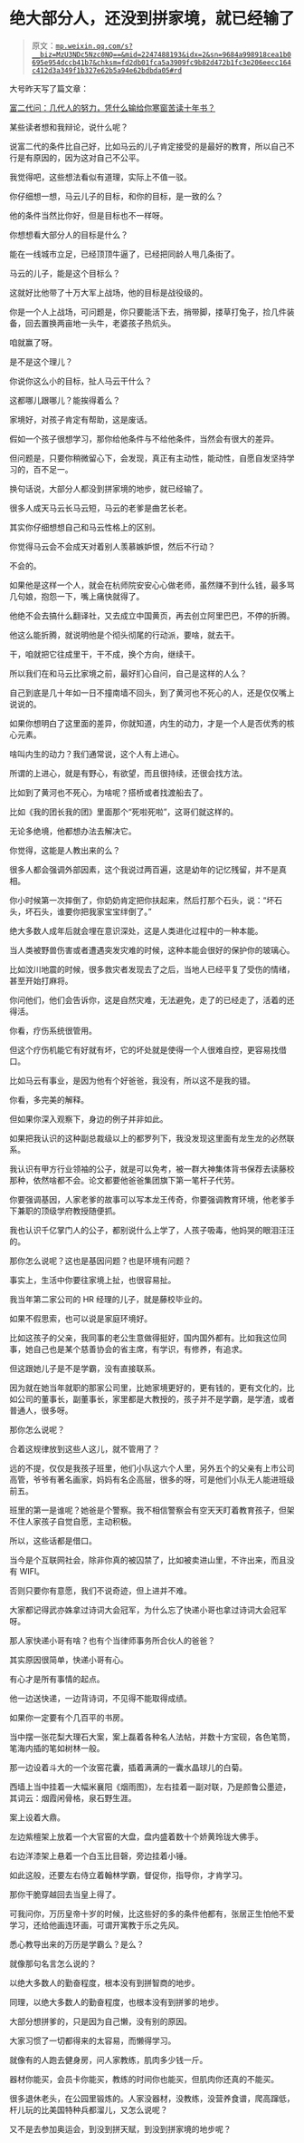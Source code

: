 # 绝大部分人，还没到拼家境，就已经输了

> 原文：[`mp.weixin.qq.com/s?__biz=MzU3NDc5Nzc0NQ==&mid=2247488193&idx=2&sn=9684a998918cea1b0695e954dccb41b7&chksm=fd2db01fca5a3909fc9b82d472b1fc3e206eecc164c412d3a349f1b327e62b5a94e62bdbda05#rd`](http://mp.weixin.qq.com/s?__biz=MzU3NDc5Nzc0NQ==&mid=2247488193&idx=2&sn=9684a998918cea1b0695e954dccb41b7&chksm=fd2db01fca5a3909fc9b82d472b1fc3e206eecc164c412d3a349f1b327e62b5a94e62bdbda05#rd)

大号昨天写了篇文章： 

[富二代问：几代人的努力，凭什么输给你寒窗苦读十年书？](https://mp.weixin.qq.com/s?__biz=MzU0MjYwNDU2Mw==&mid=2247489470&idx=1&sn=c350a3f31760b1cfabb422bc3e2feaf5&chksm=fb197bc2cc6ef2d4eb6903b25e3a20b0c16ac52e2d576d71652f429166beb917660c912ad5db&token=1951252055&lang=zh_CN&scene=21#wechat_redirect)

某些读者想和我辩论，说什么呢？ 

说富二代的条件比自己好，比如马云的儿子肯定接受的是最好的教育，所以自己不行是有原因的，因为这对自己不公平。

我觉得吧，这些想法看似有道理，实际上不值一驳。 

你仔细想一想，马云儿子的目标，和你的目标，是一致的么？

他的条件当然比你好，但是目标也不一样呀。 

你想想看大部分人的目标是什么？ 

能在一线城市立足，已经顶顶牛逼了，已经把同龄人甩几条街了。

马云的儿子，能是这个目标么？

这就好比他带了十万大军上战场，他的目标是战役级的。 

你是一个人上战场，可问题是，你只要能活下去，捎带脚，搂草打兔子，捡几件装备，回去置换两亩地一头牛，老婆孩子热炕头。

咱就赢了呀。

是不是这个理儿？

你说你这么小的目标，扯人马云干什么？ 

这都哪儿跟哪儿？能挨得着么？

家境好，对孩子肯定有帮助，这是废话。

假如一个孩子很想学习，那你给他条件与不给他条件，当然会有很大的差异。 

但问题是，只要你稍微留心下，会发现，真正有主动性，能动性，自愿自发坚持学习的，百不足一。 

换句话说，大部分人都没到拼家境的地步，就已经输了。

很多人成天马云长马云短，马云的老爹是曲艺长老。

其实你仔细想想自己和马云性格上的区别。

你觉得马云会不会成天对着别人羡慕嫉妒恨，然后不行动？

不会的。

如果他是这样一个人，就会在杭师院安安心心做老师，虽然赚不到什么钱，最多骂几句娘，抱怨一下，嘴上痛快就得了。

他绝不会去搞什么翻译社，又去成立中国黄页，再去创立阿里巴巴，不停的折腾。

他这么能折腾，就说明他是个彻头彻尾的行动派，要啥，就去干。

干，咱就把它往成里干，干不成，换个方向，继续干。 

所以我们在和马云比家境之前，最好扪心自问，自己是这样的人么？

自己到底是几十年如一日不撞南墙不回头，到了黄河也不死心的人，还是仅仅嘴上说说的。

如果你想明白了这里面的差异，你就知道，内生的动力，才是一个人是否优秀的核心元素。

啥叫内生的动力？我们通常说，这个人有上进心。

所谓的上进心，就是有野心，有欲望，而且很持续，还很会找方法。

比如到了黄河也不死心，为啥呢？搭桥或者找渡船去了。

比如《我的团长我的团》里面那个“死啦死啦”，这哥们就这样的。

无论多绝境，他都想办法去解决它。

你觉得，这能是人教出来的么？

很多人都会强调外部因素，这个我说过两百遍，这是幼年的记忆残留，并不是真相。 

你小时候第一次摔倒了，你奶奶肯定把你扶起来，然后打那个石头，说：“坏石头，坏石头，谁要你把我家宝宝绊倒了。” 

绝大多数人成年后就会埋在意识深处，这是人类进化过程中的一种本能。

当人类被野兽伤害或者遭遇突发灾难的时候，这种本能会很好的保护你的玻璃心。

比如汶川地震的时候，很多救灾者发现去了之后，当地人已经平复了受伤的情绪，甚至开始打麻将。 

你问他们，他们会告诉你，这是自然灾难，无法避免，走了的已经走了，活着的还得活。 

你看，疗伤系统很管用。

但这个疗伤机能它有好就有坏，它的坏处就是使得一个人很难自控，更容易找借口。

比如马云有事业，是因为他有个好爸爸，我没有，所以这不是我的错。

你看，多完美的解释。

但如果你深入观察下，身边的例子并非如此。

如果把我认识的这种副总裁级以上的都罗列下，我没发现这里面有龙生龙的必然联系。

我认识有甲方行业领袖的公子，就是可以免考，被一群大神集体背书保荐去读藤校那种，依然啥都不会。论文都要他爸爸集团旗下第一笔杆子代劳。

你要强调基因，人家老爹的故事可以写本龙王传奇，你要强调教育环境，他老爹手下兼职的顶级学府教授随便抓。

我也认识千亿掌门人的公子，都别说什么上学了，人孩子吸毒，他妈哭的眼泪汪汪的。 

那你怎么说呢？这也是基因问题？也是环境有问题？ 

事实上，生活中你要往家境上扯，也很容易扯。

我当年第二家公司的 HR 经理的儿子，就是藤校毕业的。

如果不假思索，也可以说是家庭环境好。

比如这孩子的父亲，我同事的老公生意做得挺好，国内国外都有。比如我这位同事，她自己也是某个慈善协会的省主席，有学识，有修养，有追求。

但这跟她儿子是不是学霸，没有直接联系。

因为就在她当年就职的那家公司里，比她家境更好的，更有钱的，更有文化的，比如公司的董事长，副董事长，家里都是大教授的，孩子并不是学霸，是学渣，或者普通人，很多呀。 

那你怎么说呢？ 

合着这规律放到这些人这儿，就不管用了？

远的不提，仅仅是我孩子班里，他们小队这六个人里，另外五个的父亲有上市公司高管，爷爷有著名画家，妈妈有名企高层，很多的呀，可是他们小队无人能进班级前五。

班里的第一是谁呢？她爸是个警察。我不相信警察会有空天天盯着教育孩子，但架不住人家孩子自觉自愿，主动积极。

所以，这些话都是借口。

当今是个互联网社会，除非你真的被囚禁了，比如被卖进山里，不许出来，而且没有 WIFI。

否则只要你有意愿，我们不说奇迹，但上进并不难。 

大家都记得武亦姝拿过诗词大会冠军，为什么忘了快递小哥也拿过诗词大会冠军呀。

那人家快递小哥有啥？也有个当律师事务所合伙人的爸爸？ 

其实原因很简单，快递小哥有心。

有心才是所有事情的起点。

他一边送快递，一边背诗词，不见得不能取得成绩。 

如果你一定要有个几百平的书房。

当中摆一张花梨大理石大案，案上磊着各种名人法帖，并数十方宝砚，各色笔筒，笔海内插的笔如树林一般。

那一边设着斗大的一个汝窑花囊，插着满满的一囊水晶球儿的白菊。

西墙上当中挂着一大幅米襄阳《烟雨图》，左右挂着一副对联，乃是颜鲁公墨迹，其词云：烟霞闲骨格，泉石野生涯。

案上设着大鼎。

左边紫檀架上放着一个大官窑的大盘，盘内盛着数十个娇黄玲珑大佛手。

右边洋漆架上悬着一个白玉比目磬，旁边挂着小锤。

如此这般，还要左右侍立着翰林学霸，督促你，指导你，才肯学习。

那你干脆穿越回去当皇上得了。

可我问你，万历皇帝十岁的时候，比这些好的多的条件他都有，张居正生怕他不爱学习，还给他画连环画，可谓开寓教于乐之先风。

悉心教导出来的万历是学霸么？是么？ 

就像那句名言怎么说的？

以绝大多数人的勤奋程度，根本没有到拼智商的地步。

同理，以绝大多数人的勤奋程度，也根本没有到拼爹的地步。

大部分想拼爹的，只是因为自己懒，没有别的原因。 

大家习惯了一切都得来的太容易，而懒得学习。 

就像有的人跑去健身房，问人家教练，肌肉多少钱一斤。

器材你能买，会员卡你能买，教练的时间你也能买，但肌肉你还真的不能买。 

很多退休老头，在公园里锻炼的。人家没器材，没教练，没营养食谱，爬高蹿低，杆儿玩的比美国特种兵都溜儿，又怎么说呢？

又不是去参加奥运会，到没到拼天赋，到没到拼家境的地步呢？